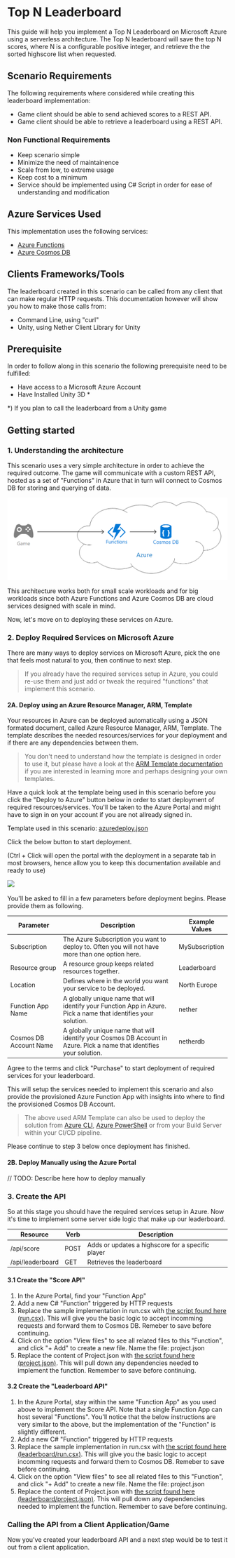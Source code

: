 # Top N Leaderboard

This guide will help you implement a Top N Leaderboard on Microsoft Azure using a serverless architecture. The Top N leaderboard will save the top N scores, where N is a configurable positive integer, and retrieve the the sorted highscore list when requested.

## Scenario Requirements

The following requirements where considered while creating this leaderboard implementation:

* Game client should be able to send achieved scores to a REST API.
* Game client should be able to retrieve a leaderboard using a REST API.

### Non Functional Requirements

* Keep scenario simple
* Minimize the need of maintainence
* Scale from low, to extreme usage
* Keep cost to a minimum
* Service should be implemented using C# Script in order for ease of understanding and modification

## Azure Services Used

This implementation uses the following services:

* [Azure Functions](https://azure.microsoft.com/en-us/services/functions/)
* [Azure Cosmos DB](https://azure.microsoft.com/en-us/services/cosmos-db/)

## Clients Frameworks/Tools

The leaderboard created in this scenario can be called from any client that can make regular HTTP requests. This documentation however will show you how to make those calls from:

* Command Line, using "curl"
* Unity, using Nether Client Library for Unity

## Prerequisite

In order to follow along in this scenario the following prerequisite need to be fulfilled:

* Have access to a Microsoft Azure Account
* Have Installed Unity 3D *

*) If you plan to call the leaderboard from a Unity game

## Getting started

### 1. Understanding the architecture

This scenario uses a very simple architecture in order to achieve the required outcome. The game will communicate with a custom REST API, hosted as a set of "Functions" in Azure that in turn will connect to Cosmos DB for storing and querying of data.

![Architecture Diagram](../../../architectures/game-function-cosmos.png "Game-> Functions-> CosmosDB")

This architecture works both for small scale workloads and for big workloads since both Azure Functions and Azure Cosmos DB are cloud services designed with scale in mind.

Now, let's move on to deploying these services on Azure.

### 2. Deploy Required Services on Microsoft Azure

There are many ways to deploy services on Microsoft Azure, pick the one that feels most natural to you, then continue to next step.

> If you already have the required services setup in Azure, you could re-use them and just add or tweak the required "functions" that implement this scenario.

#### 2A. Deploy using an Azure Resource Manager, ARM, Template

Your resources in Azure can be deployed automatically using a JSON formated document, called Azure Resource Manager, ARM, Template. The template describes the needed resources/services for your deployment and if there are any dependencies between them.

> You don't need to understand how the template is designed in order to use it, but please have a look at the [ARM Template documentation](https://docs.microsoft.com/en-us/azure/azure-resource-manager/resource-group-authoring-templates) if you are interested in learning more and perhaps designing your own templates.

Have a quick look at the template being used in this scenario before you click the "Deploy to Azure" button below in order to start deployment of required resources/services. You'll be taken to the Azure Portal and might have to sign in on your account if you are not allready signed in.

Template used in this scenario: [azuredeploy.json](azuredeploy.json)

Click the below button to start deployment.

(Ctrl + Click will open the portal with the deployment in a separate tab in most browsers, hence allow you to keep this documentation available and ready to use)

<a href="https://portal.azure.com/#create/Microsoft.Template/uri/https%3A%2F%2Fraw.githubusercontent.com%2Fkrist00fer%2Fnether%2Fserverless%2Fsrc%2Fcloud%2Ffunctions%2Fleaderboards%2Ftop-n%2Fazuredeploy.json" target="_blank"><img src="http://azuredeploy.net/deploybutton.png"/></a>

You'll be asked to fill in a few parameters before deployment begins. Please provide them as following.

Parameter           | Description                   | Example Values
--------------------|-------------------------------|--------------------
Subscription        | The Azure Subscription you want to deploy to. Often you will not have more than one option here. | MySubscription
Resource group      | A resource group keeps related resources together. | Leaderboard
Location            | Defines where in the world you want your service to be deployed. | North Europe
Function App Name   | A globally unique name that will identify your Function App in Azure. Pick a name that identifies your solution. | nether
Cosmos DB Account Name | A globally unique name that will identify your Cosmos DB Account in Azure. Pick a name that identifies your solution. | netherdb

Agree to the terms and click "Purchase" to start deployment of required services for your leaderboard.

This will setup the services needed to implement this scenario and also provide the provisioned Azure Function App with insights into where to find the provisioned Cosmos DB Account.

> The above used ARM Template can also be used to deploy the solution from [Azure CLI](https://docs.microsoft.com/en-us/cli/azure/install-azure-cli), [Azure PowerShell](https://docs.microsoft.com/en-us/powershell/azure/install-azurerm-ps) or from your Build Server within your CI/CD pipeline.

Please continue to step 3 below once deployment has finished.

#### 2B. Deploy Manually using the Azure Portal

// TODO: Describe here how to deploy manually

### 3. Create the API

So at this stage you should have the required services setup in Azure. Now it's time to implement some server side logic that make up our leaderboard.

Resource          | Verb | Description
------------------|------|-----------------------------
/api/score        | POST | Adds or updates a highscore for a specific player
/api/leaderboard  | GET  | Retrieves the leaderboard

#### 3.1 Create the "Score API"

1. In the Azure Portal, find your "Function App"
2. Add a new C# "Function" triggered by HTTP requests
3. Replace the sample implementation in run.csx with [the script found here (run.csx)](score/run.csx). This will give you the basic logic to accept incomming requests and forward them to Cosmos DB. Remeber to save before continuing.
4. Click on the option "View files" to see all related files to this "Function", and click "+ Add" to create a new file. Name the file: project.json
5. Replace the content of Project.json with [the script found here (project.json)](score/project.json). This will pull down any dependencies needed to implement the function. Remember to save before continuing.

#### 3.2 Create the "Leaderboard API"

1. In the Azure Portal, stay within the same "Function App" as you used above to implement the Score API. Note that a single Function App can host several "Functions". You'll notice that the below instructions are very similar to the above, but the implementation of the "Function" is slightly different.
2. Add a new C# "Function" triggered by HTTP requests
3. Replace the sample implementation in run.csx with [the script found here (leaderboard/run.csx)](leaderboard/run.csx). This will give you the basic logic to accept incomming requests and forward them to Cosmos DB. Remeber to save before continuing.
4. Click on the option "View files" to see all related files to this "Function", and click "+ Add" to create a new file. Name the file: project.json
5. Replace the content of Project.json with [the script found here (leaderboard/project.json)](leaderboard/project.json). This will pull down any dependencies needed to implement the function. Remember to save before continuing.

### Calling the API from a Client Application/Game

Now you've created your leaderboard API and a next step would be to test it out from a client application.